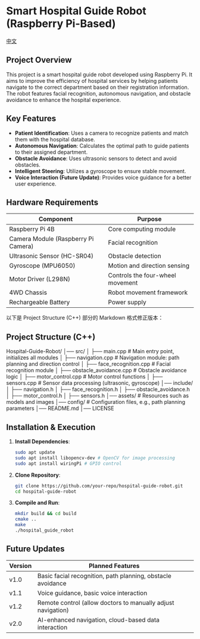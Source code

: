 # **Smart Hospital Guide Robot (Raspberry Pi-Based)**  

[中文](README_CN.md)  

## **Project Overview**  
This project is a smart hospital guide robot developed using Raspberry Pi. It aims to improve the efficiency of hospital services by helping patients navigate to the correct department based on their registration information. The robot features facial recognition, autonomous navigation, and obstacle avoidance to enhance the hospital experience.  

## **Key Features**  
- **Patient Identification**: Uses a camera to recognize patients and match them with the hospital database.  
- **Autonomous Navigation**: Calculates the optimal path to guide patients to their assigned department.  
- **Obstacle Avoidance**: Uses ultrasonic sensors to detect and avoid obstacles.  
- **Intelligent Steering**: Utilizes a gyroscope to ensure stable movement.  
- **Voice Interaction (Future Update)**: Provides voice guidance for a better user experience.  

## **Hardware Requirements**  
| **Component**         | **Purpose**                    |  
|----------------------|--------------------------------|  
| Raspberry Pi 4B     | Core computing module         |  
| Camera Module (Raspberry Pi Camera) | Facial recognition  |  
| Ultrasonic Sensor (HC-SR04) | Obstacle detection       |  
| Gyroscope (MPU6050) | Motion and direction sensing |  
| Motor Driver (L298N) | Controls the four-wheel movement |  
| 4WD Chassis        | Robot movement framework     |  
| Rechargeable Battery | Power supply                 |  

以下是 Project Structure (C++) 部分的 Markdown 格式修正版本：

## **Project Structure (C++)**  

Hospital-Guide-Robot/
│── src/
│   ├── main.cpp                 # Main entry point, initializes all modules
│   ├── navigation.cpp            # Navigation module: path planning and direction control
│   ├── face_recognition.cpp      # Facial recognition module
│   ├── obstacle_avoidance.cpp    # Obstacle avoidance logic
│   ├── motor_control.cpp         # Motor control functions
│   ├── sensors.cpp               # Sensor data processing (ultrasonic, gyroscope)
│── include/
│   ├── navigation.h
│   ├── face_recognition.h
│   ├── obstacle_avoidance.h
│   ├── motor_control.h
│   ├── sensors.h
│── assets/                        # Resources such as models and images
│── config/                        # Configuration files, e.g., path planning parameters
│── README.md
│── LICENSE


## **Installation & Execution**  
1. **Install Dependencies**:
    ```sh
    sudo apt update
    sudo apt install libopencv-dev # OpenCV for image processing
    sudo apt install wiringPi # GPIO control
    ```

2. **Clone Repository**:
    ```sh
    git clone https://github.com/your-repo/hospital-guide-robot.git
    cd hospital-guide-robot
    ```

3. **Compile and Run**:
    ```sh
    mkdir build && cd build
    cmake ..
    make
    ./hospital_guide_robot
    ```

## **Future Updates**  
| Version | Planned Features |  
|---------|-----------------|  
| v1.0    | Basic facial recognition, path planning, obstacle avoidance |  
| v1.1    | Voice guidance, basic voice interaction |  
| v1.2    | Remote control (allow doctors to manually adjust navigation) |  
| v2.0    | AI-enhanced navigation, cloud-based data interaction |  
